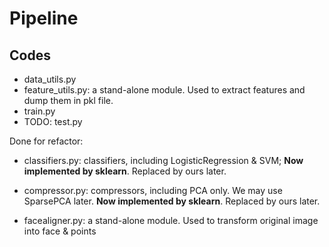 # Pipeline

## Codes

* data_utils.py
* feature_utils.py: a stand-alone module. Used to extract features and dump them in pkl file.
* train.py
* TODO: test.py

Done for refactor:

* classifiers.py: classifiers, including LogisticRegression & SVM; **Now implemented by sklearn**. Replaced by ours later. 

* compressor.py: compressors, including PCA only. We may use SparsePCA later. **Now implemented by sklearn**. Replaced by ours later.

* facealigner.py: a stand-alone module. Used to transform original image into face & points




